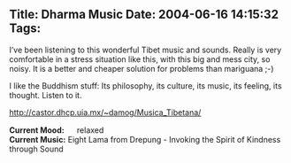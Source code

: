 Title: Dharma Music
Date: 2004-06-16 14:15:32
Tags: 
---
<p>I&#8217;ve been listening to this wonderful Tibet music and sounds. Really is very comfortable in a stress situation like this, with this big and mess city, so noisy. It is a better and cheaper solution for problems than mariguana ;-)</p>

<p>I like the Buddhism stuff: Its philosophy, its culture, its music, its feeling, its thought. Listen to it.</p>

<p><a href="http://castor.dhcp.uia.mx/%7Edamog/Musica_Tibetana/"><a href="http://castor.dhcp.uia.mx/~damog/Musica_Tibetana/">http://castor.dhcp.uia.mx/~damog/Musica_Tibetana/</a></a></p>

<p><strong>Current Mood:</strong> <img width="15" height="15" src="http://stat.livejournal.com/img/mood/growf/smileys/smile.gif"/> relaxed<br/><strong>Current Music:</strong> Eight Lama from Drepung - Invoking the Spirit of Kindness through Sound</p>
